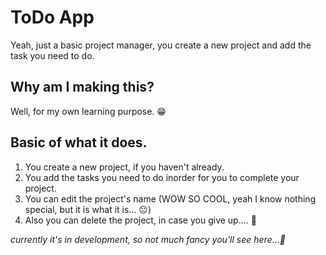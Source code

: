 # ToDo App
 Yeah, just a basic project manager, you create a new project and add the task you need to do.

 ## Why am I making this?
 Well, for my own learning purpose. 😁

 ## Basic of what it does.
 1. You create a new project, if you haven't already.
 2. You add the tasks you need to do inorder for you to complete your project.
 3. You can edit the project's name (WOW SO COOL, yeah I know nothing special, but it is what it is... 😐)
 4. Also you can delete the project, in case you give up.... 🫢

_currently it's in development, so not much fancy you'll see here...🫠_

